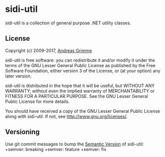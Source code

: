 # sidi-util

sidi-util is a collection of general purpose .NET utility classes.

## License

Copyright (c) 2009-2017, [Andreas Grimme](https://github.com/sidiandi/)

sidi-util is free software: you can redistribute it and/or modify
it under the terms of the GNU Lesser General Public License as published by
the Free Software Foundation, either version 3 of the License, or
(at your option) any later version.
 
sidi-util is distributed in the hope that it will be useful,
but WITHOUT ANY WARRANTY; without even the implied warranty of
MERCHANTABILITY or FITNESS FOR A PARTICULAR PURPOSE. See the
GNU Lesser General Public License for more details.

You should have received a copy of the GNU Lesser General Public License
along with sidi-util. If not, see <http://www.gnu.org/licenses/>.

## Versioning 

Use git commit messages to bump the [Semantic Version]() of sidi-util:
  +semver: breaking
  +semver: feature
  +semver: fix
  
